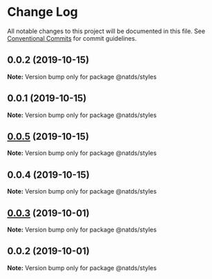 # Change Log

All notable changes to this project will be documented in this file.
See [Conventional Commits](https://conventionalcommits.org) for commit guidelines.

## 0.0.2 (2019-10-15)

**Note:** Version bump only for package @natds/styles

## 0.0.1 (2019-10-15)

**Note:** Version bump only for package @natds/styles

## [0.0.5](https://github.com/natura-cosmeticos/natds/compare/@natds/styles@0.0.4...@natds/styles@0.0.5) (2019-10-15)

**Note:** Version bump only for package @natds/styles

## 0.0.4 (2019-10-15)

**Note:** Version bump only for package @natds/styles

## [0.0.3](https://github.com/natura-cosmeticos/natds/compare/@natds/styles@0.0.2...@natds/styles@0.0.3) (2019-10-01)

**Note:** Version bump only for package @natds/styles

## 0.0.2 (2019-10-01)

**Note:** Version bump only for package @natds/styles
